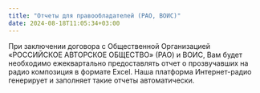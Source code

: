 ```yaml
---
title: "Отчеты для правообладателей (РАО, ВОИС)"
date: 2024-08-18T11:05:34+03:00
---
```


При заключении договора с Общественной Организацией «РОССИЙСКОЕ АВТОРСКОЕ ОБЩЕСТВО» (РАО) и ВОИС, Вам будет необходимо ежеквартально предоставлять отчет о прозвучавших на радио композиция в формате Excel. Наша платформа Интернет-радио генерирует и заполняет такие отчеты автоматически.
